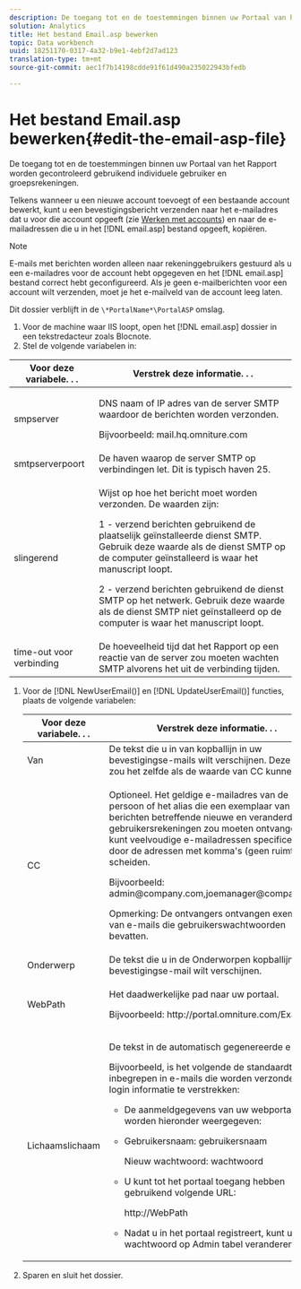 ```yaml
---
description: De toegang tot en de toestemmingen binnen uw Portaal van het Rapport worden gecontroleerd gebruikend individuele gebruiker en groepsrekeningen.
solution: Analytics
title: Het bestand Email.asp bewerken
topic: Data workbench
uuid: 18251170-0317-4a32-b9e1-4ebf2d7ad123
translation-type: tm+mt
source-git-commit: aec1f7b14198cdde91f61d490a235022943bfedb

---
```



# Het bestand Email.asp bewerken{#edit-the-email-asp-file}

De toegang tot en de toestemmingen binnen uw Portaal van het Rapport worden gecontroleerd gebruikend individuele gebruiker en groepsrekeningen.

Telkens wanneer u een nieuwe account toevoegt of een bestaande account bewerkt, kunt u een bevestigingsbericht verzenden naar het e-mailadres dat u voor die account opgeeft (zie [Werken met accounts](../../../home/c-rpt-oview/c-admin-rpt/c-work-accts/c-work-accts.md#concept-c933a1940bda4a3489d61d8af315e45d)) en naar de e-mailadressen die u in het [!DNL email.asp] bestand opgeeft, kopiëren.

>[!NOTE]
>
>E-mails met berichten worden alleen naar rekeninggebruikers gestuurd als u een e-mailadres voor de account hebt opgegeven en het [!DNL email.asp] bestand correct hebt geconfigureerd. Als je geen e-mailberichten voor een account wilt verzenden, moet je het e-mailveld van de account leeg laten.

Dit dossier verblijft in de `\*PortalName*\PortalASP` omslag.

1. Voor de machine waar IIS loopt, open het [!DNL email.asp] dossier in een tekstredacteur zoals Blocnote.
1. Stel de volgende variabelen in:

<table id="table_44F52DA266364DF993C40678A28E0F0D"> 
 <thead> 
  <tr> 
   <th colname="col1" class="entry"> Voor deze variabele. . . </th> 
   <th colname="col2" class="entry"> Verstrek deze informatie. . . </th> 
  </tr> 
 </thead>
 <tbody> 
  <tr> 
   <td colname="col1"> smpserver </td> 
   <td colname="col2"> <p>DNS naam of IP adres van de server SMTP waardoor de berichten worden verzonden. </p> <p>Bijvoorbeeld: <span class="filepath"> mail.hq.omniture.com</span></p> </td> 
  </tr> 
  <tr> 
   <td colname="col1"> smtpserverpoort </td> 
   <td colname="col2"> De haven waarop de server SMTP op verbindingen let. Dit is typisch haven 25. </td> 
  </tr> 
  <tr> 
   <td colname="col1"> slingerend </td> 
   <td colname="col2"> <p>Wijst op hoe het bericht moet worden verzonden. De waarden zijn: </p> <p>1 - verzend berichten gebruikend de plaatselijk geïnstalleerde dienst SMTP. Gebruik deze waarde als de dienst SMTP op de computer geïnstalleerd is waar het manuscript loopt. </p> <p>2 - verzend berichten gebruikend de dienst SMTP op het netwerk. Gebruik deze waarde als de dienst SMTP niet geïnstalleerd op de computer is waar het manuscript loopt. </p> </td> 
  </tr> 
  <tr> 
   <td colname="col1"> time-out voor verbinding </td> 
   <td colname="col2">De hoeveelheid tijd dat het <span class="wintitle"> Rapport</span> op een reactie van de server zou moeten wachten SMTP alvorens het uit de verbinding tijden. </td> 
  </tr> 
 </tbody> 
</table>

1. Voor de [!DNL NewUserEmail()] en [!DNL UpdateUserEmail()] functies, plaats de volgende variabelen:

   <table id="table_91C5E36B84A94C4097EE5993592BE587"> 
   <thead> 
   <tr> 
      <th colname="col1" class="entry"> Voor deze variabele. . . </th> 
      <th colname="col2" class="entry"> Verstrek deze informatie. . . </th> 
   </tr> 
   </thead>
   <tbody> 
   <tr> 
      <td colname="col1"> Van </td> 
      <td colname="col2">De tekst die u in van kopballijn in uw bevestigingse-mails wilt verschijnen. Deze waarde zou het zelfde als de waarde van <span class="wintitle"> CC</span> kunnen zijn. </td> 
   </tr> 
   <tr> 
      <td colname="col1"> CC </td> 
      <td colname="col2"> <p>Optioneel. Het geldige e-mailadres van de persoon of het alias die een exemplaar van alle berichten betreffende nieuwe en veranderde gebruikersrekeningen zou moeten ontvangen. U kunt veelvoudige e-mailadressen specificeren door de adressen met komma's (geen ruimten) te scheiden. </p> <p>Bijvoorbeeld: <span class="filepath"> admin@company.com,joemanager@company.com</span></p> <p> <p>Opmerking:  De ontvangers ontvangen exemplaren van e-mails die gebruikerswachtwoorden bevatten. </p> </p> </td> 
   </tr> 
   <tr> 
      <td colname="col1"> Onderwerp </td> 
      <td colname="col2"> De tekst die u in de Onderworpen kopballijn in uw bevestigingse-mail wilt verschijnen. </td> 
   </tr> 
   <tr> 
      <td colname="col1"> WebPath </td> 
      <td colname="col2"> <p>Het daadwerkelijke pad naar uw portaal. </p> <p>Bijvoorbeeld: <span class="filepath"> http://portal.omniture.com/Example</span></p> </td> 
   </tr> 
   <tr> 
      <td colname="col1"> Lichaamslichaam </td> 
      <td colname="col2"> <p>De tekst in de automatisch gegenereerde e-mails. </p> <p>Bijvoorbeeld, is het volgende de standaardtekst inbegrepen in e-mails die worden verzonden om login informatie te verstrekken: 
      <ul id="ul_7FF2E7399AB64D279EC5794AB02C9749">
      <li id="li_7CBCC5CFF9E04776BBC893278785AEE7">De aanmeldgegevens van uw webportaal worden hieronder weergegeven: </li>
      <li id="li_5346F0AB3568444B88117C295D8E99C5"><p>Gebruikersnaam: gebruikersnaam </p><p>Nieuw wachtwoord: wachtwoord </p></li>
      <li id="li_B0D1FAE818BA42CF8546796800A1AA08"><p>U kunt tot het portaal toegang hebben gebruikend volgende URL: </p><p><span class="filepath"> http://WebPath</span></p></li>
      <li id="li_7CD71EBDFA1D418F960040569CD511EB">Nadat u in het portaal registreert, kunt u uw wachtwoord op <span class="wintitle"> Admin</span> tabel veranderen. </li>
      </ul></p> </td> 
   </tr> 
   </tbody> 
   </table>

1. Sparen en sluit het dossier.
